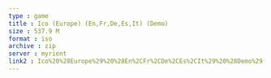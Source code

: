 ```yaml
---
type : game
title : Ico (Europe) (En,Fr,De,Es,It) (Demo)
size : 537.9 M
format : iso
archive : zip
server : myrient
link2 : Ico%20%28Europe%29%20%28En%2CFr%2CDe%2CEs%2CIt%29%20%28Demo%29
---
```

